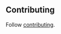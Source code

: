 ## Contributing

Follow [contributing](https://github.com/Good-Games-Munich/.github/wiki/workflows#contributing).
